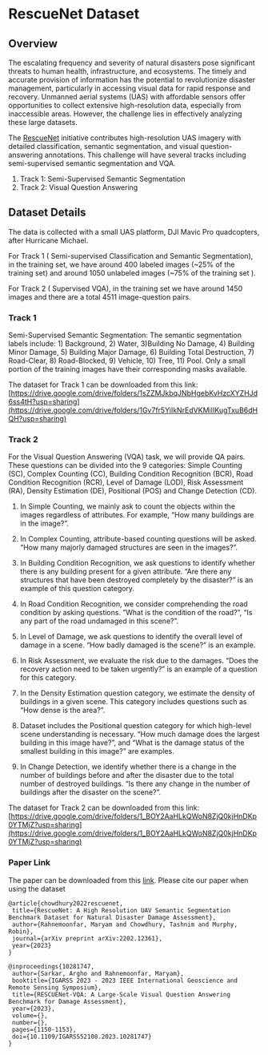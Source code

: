 # RescueNet Dataset

## Overview

The escalating frequency and severity of natural disasters pose significant threats to human health, infrastructure, and ecosystems. The timely and accurate provision of information has the potential to revolutionize disaster management, particularly in accessing visual data for rapid response and recovery. Unmanned aerial systems (UAS) with affordable sensors offer opportunities to collect extensive high-resolution data, especially from inaccessible areas. However, the challenge lies in effectively analyzing these large datasets.

The [RescueNet](https://arxiv.org/abs/2202.12361) initiative contributes high-resolution UAS imagery with detailed classification, semantic segmentation, and visual question-answering annotations. This challenge will have several tracks including semi-supervised semantic segmentation and VQA.

 1. Track 1: Semi-Supervised Semantic Segmentation
 2. Track 2: Visual Question Answering

## Dataset Details

The data is collected with a small UAS platform, DJI Mavic Pro quadcopters, after Hurricane Michael.

For Track 1 ( Semi-supervised Classification and Semantic Segmentation),  in the training set, we have around 400 labeled images (~25% of the training set) and around 1050 unlabeled images (~75% of the training set ).

For Track 2 ( Supervised VQA), in the training set we have around 1450 images and there are a total 4511 image-question pairs.   


### Track 1

Semi-Supervised Semantic Segmentation: The semantic segmentation labels include: 1) Background, 2) Water, 3)Building No Damage, 4) Building Minor Damage, 5) Building Major Damage, 6) Building Total Destruction, 7) Road-Clear, 8) Road-Blocked, 9) Vehicle, 10) Tree, 11) Pool. Only a small portion of the training images have their corresponding masks available.

The dataset for Track 1 can be downloaded from this link: [https://drive.google.com/drive/folders/1sZZMJkbqJNbHgebKvHzcXYZHJd6ss4tH?usp=sharing](https://drive.google.com/drive/folders/1Gv7fr5YiIkNrEdVKMiIIKugTxuB6dHQH?usp=sharing)

### Track 2

For the Visual Question Answering (VQA) task, we will provide QA pairs. These questions can be divided into the 9 categories: Simple Counting (SC), Complex Counting (CC), Building Condition Recognition (BCR), Road Condition Recognition (RCR), Level of Damage (LOD), Risk Assessment (RA), Density Estimation (DE), Positional (POS) and Change Detection (CD).

  1. In Simple Counting, we mainly ask to count the objects within the images regardless of attributes. For example, “How many buildings are in the image?”.
  
  2. In Complex Counting, attribute-based counting questions will be asked. “How many majorly damaged structures are seen in the images?”.
  
  3. In Building Condition Recognition, we ask questions to identify whether there is any building present for a given attribute. “Are there any structures that have been destroyed completely by the disaster?” is an example of this question category.
  
  4. In Road Condition Recognition, we consider comprehending the road condition by asking questions. ”What is the condition of the road?”, “Is any part of the road undamaged in this scene?”.
  
  5. In Level of Damage, we ask questions to identify the overall level of damage in a scene. “How badly damaged is the scene?” is an example.
  
  6. In Risk Assessment, we evaluate the risk due to the damages. “Does the recovery action need to be taken urgently?” is an example of a question for this category.
  
  7. In the Density Estimation question category, we estimate the density of buildings in a given scene. This category includes questions such as “How dense is the area?”.
  
  8. Dataset includes the Positional question category for which high-level scene understanding is necessary. “How much damage does the largest building in this image have?”, and “What is the damage status of the smallest building in this image?” are examples.
  
  9. In Change Detection, we identify whether there is a change in the number of buildings before and after the disaster due to the total number of destroyed buildings. “Is there any change in the number of buildings after the disaster on the scene?”.

The dataset for Track 2 can be downloaded from this link: [https://drive.google.com/drive/folders/1_BOY2AaHLkQWoN8ZjQ0kjHnDKp0YTMjZ?usp=sharing](https://drive.google.com/drive/folders/1_BOY2AaHLkQWoN8ZjQ0kjHnDKp0YTMjZ?usp=sharing)

### Paper Link
The paper can be downloaded from this [link](https://arxiv.org/abs/2202.12361).
Please cite our paper when using the dataset

 ```
@article{chowdhury2022rescuenet,
  title={RescueNet: A High Resolution UAV Semantic Segmentation Benchmark Dataset for Natural Disaster Damage Assessment},
  author={Rahnemoonfar, Maryam and Chowdhury, Tashnim and Murphy, Robin},
  journal={arXiv preprint arXiv:2202.12361},
  year={2023}
}

@inproceedings{10281747,
  author={Sarkar, Argho and Rahnemoonfar, Maryam},
  booktitle={IGARSS 2023 - 2023 IEEE International Geoscience and Remote Sensing Symposium}, 
  title={RESCUENet-VQA: A Large-Scale Visual Question Answering Benchmark for Damage Assessment}, 
  year={2023},
  volume={},
  number={},
  pages={1150-1153},
  doi={10.1109/IGARSS52108.2023.10281747}
}

```
